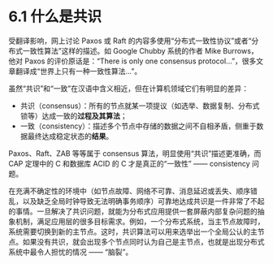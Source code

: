 # 6.1 什么是共识

受翻译影响，网上讨论 Paxos 或 Raft 的内容多使用“分布式一致性协议”或者“分布式一致性算法”这样的描述。如 Google Chubby 系统的作者 Mike Burrows，他对 Paxos 的评价原话是：“There is only one consensus protocol...”，很多文章翻译成“世界上只有一种一致性算法...”。

虽然“共识”和“一致”在汉语中含义相近，但在计算机领域它们有明显的差异：

- 共识（consensus）：所有的节点就某一项提议（如选举、数据复制、分布式锁等）达成一致的**过程及其算法**；
- 一致（consistency）：描述多个节点中存储的数据之间不自相矛盾，侧重于数据最终达成稳定状态的**结果**。

Paxos、Raft、ZAB 等等属于 consensus 算法，明显使用“共识”描述更准确，而 CAP 定理中的 C 和数据库 ACID 的 C 才是真正的“一致性” —— consistency 问题。

在充满不确定性的环境中（如节点故障、网络不可靠、消息延迟或丢失、顺序错乱，以及缺乏全局时钟导致无法明确事务顺序）可靠地达成共识是一件非常了不起的事情。一旦解决了共识问题，就能为分布式应用提供一套屏蔽内部复杂问题的抽象机制，满足应用层的很多目标需求。例如，一个分布式系统，当主节点故障时，系统需要切换到新的主节点。这时，共识算法可以用来选举出一个全局公认的主节点。如果没有共识，就会出现多个节点同时认为自己是主节点，也就是出现分布式系统中最令人担忧的情况 —— “脑裂”。

[^2]: Lamport 在分布式系统理论方面有非常多的成就，比如 Lamport 时钟、拜占庭将军问题、Paxos 算法等等。除了计算机领域之外，其他领域的无数科研工作者也要成天和 Lamport 开发的一套软件打交道，目前科研行业应用最广泛的论文排版系统 —— LaTeX (名字中的 La 就是指 Lamport)